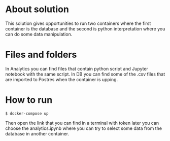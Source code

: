# About solution
This solution gives opportunities to run two containers where the first container is the database and the second is python interpretation where you can do some data manipulation. 

# Files and folders
In Analytics you can find files that contain python script and Jupyter notebook with the same script. 
In DB you can find some of the .csv files that are imported to Postres when the container is upping. 

# How to run
```
$ docker-compose up
```
Then open the link that you can find in a terminal with token later you can choose the analytics.ipynb where you can try to select some data from the database in another container. 
